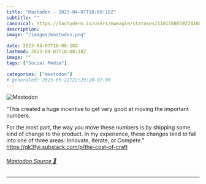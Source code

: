 ```yaml
---
title: "Mastodon - 2023-04-07T18:08:18Z"
subtitle: ""
canonical: https://hachyderm.io/users/mweagle/statuses/110158865927426010
description:
image: "/images/mastodon.png"

date: 2023-04-07T18:08:18Z
lastmod: 2023-04-07T18:08:18Z
image: ""
tags: ["Social Media"]

categories: ["mastodon"]
# generated: 2025-05-22T22:29:20-07:00
---
```

![Mastodon](/images/mastodon.png)

<p>“This created a huge incentive to get very good at moving the important numbers.</p><p>For the most part, the way you move these numbers is by shipping some kind of change to the product. In my experience, these changes tend to fall into one of three areas: Innovate, Iterate, or Compete.”<br /><a href="https://gk3fyi.substack.com/p/the-cost-of-craft" target="_blank" rel="nofollow noopener noreferrer" translate="no"><span class="invisible">https://</span><span class="ellipsis">gk3fyi.substack.com/p/the-cost</span><span class="invisible">-of-craft</span></a></p>


###### [Mastodon Source 🐘](https://hachyderm.io/@mweagle/110158865927426010)

___
